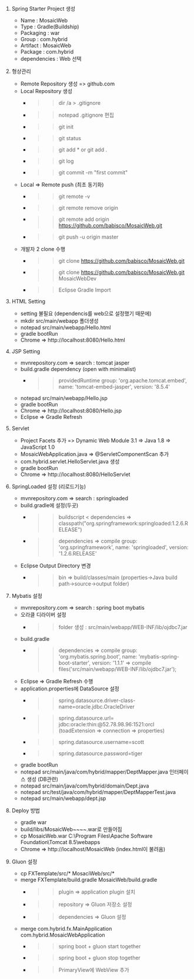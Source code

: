 1. Spring Starter Project 생성
	
	- Name : MosaicWeb
	- Type : Gradle(Buildship)
	- Packaging : war
	- Group : com.hybrid
	- Artifact : MosaicWeb
	- Package : com.hybrid
	- dependencies : Web 선택

2. 형상관리 

	- Remote Repository 생성 => github.com
	- Local Repository 생성
		- >> dir /a > .gitignore
		- >> notepad .gitignore 편집
		- >> git init
		- >> git status
		- >> git add * or git add .
		- >> git log
		- >> git commit -m "first commit"
	- Local => Remote push (최초 동기화)
		- >> git remote -v
		- >> git remote remove origin
		- >> git remote add origin https://github.com/babisco/MosaicWeb.git
		- >> git push -u origin master 
	- 개발자 2 clone 수행
		- >> git clone https://github.com/babisco/MosaicWeb.git
		- >> git clone https://github.com/babisco/MosaicWeb.git MosaicWebDev
		- >> Eclipse Gradle Import

3. HTML Setting
	
	- setting 불필요 (dependencis를 web으로 설정했기 때문에)
	- mkdir src/main/webapp 폴더생성
	- notepad src/main/webapp/Hello.html
	- gradle bootRun
	- Chrome => http://localhost:8080/Hello.html

4. JSP Setting
	
	- mvnrepository.com => search : tomcat jasper
	- build.gradle dependency (open with minimalist)
		- >> providedRuntime group: 'org.apache.tomcat.embed', name: 'tomcat-embed-jasper', version: '8.5.4' 
	- notepad src/main/webapp/Hello.jsp
	- gradle bootRun
	- Chrome => http://localhost:8080/Hello.jsp
	- Eclipse => Gradle Refresh

5. Servlet

	- Project Facets 추가
		=> Dynamic Web Module 3.1 
		=> Java 1.8
		=> JavaScript 1.0
	- MosaicWebApplication.java => @ServletComponentScan 추가
	- com.hybrid.servlet.HelloServlet.java 생성
	- gradle bootRun
	- Chrome => http://localhost:8080/HelloServlet
	
6. SpringLoaded 설정 (리로드기능)
	
	- mvnrepository.com => search : springloaded
	- build.gradle에 설정(두곳)
		- >> buildscript < dependencies => classpath("org.springframework:springloaded:1.2.6.RELEASE")
		- >> dependencies => compile group: 'org.springframework', name: 'springloaded', version: '1.2.6.RELEASE'
	- Eclipse Output Directory 변경
		- >> bin => build/classes/main
		(properties->Java build path->source->output folder)

7. Mybatis 설정

	- mvnrepository.com => search : spring boot mybatis
	- 오라클 디라이버 설정 
		- >> folder 생성 : src/main/webapp/WEB-INF/lib/ojdbc7.jar
	- build.gradle 
		- >> dependencies => compile group: 'org.mybatis.spring.boot', name: 'mybatis-spring-boot-starter', version: '1.1.1'
						  => compile files('src/main/webapp/WEB-INF/lib/ojdbc7.jar'); 
	- Eclipse => Gradle Refresh 수행
	- application.properties에 DataSource 설정
		- >> spring.datasource.driver-class-name=oracle.jdbc.OracleDriver
		- >> spring.datasource.url= jdbc:oracle:thin:@52.78.98.96:1521:orcl 
			 (toadExtension => connection => properties)
		- >> spring.datasource.username=scott
		- >> spring.datasource.password=tiger
	- gradle bootRun 
	- notepad src/main/java/com/hybrid/mapper/DeptMapper.java 인터페이스 생성 (DB관련)
	- notepad src/main/java/com/hybrid/domain/Dept.java 
	- notepad src/test/java/com/hybrid/mapper/DeptMapperTest.java
	- notepad src/main/webapp/dept.jsp
	
8. Deploy 방법
	
	- gradle war
	- build/libs/MosaicWeb~~~~.war로 만들어짐
	- cp MosaicWeb.war C:\Program Files\Apache Software Foundation\Tomcat 8.5\webapps
	- Chrome => http://localhost/MosaicWeb (index.html이 불려옴)
	
9. Gluon 설정

	- cp FXTemplate/src/* MosaciWeb/src/*
	- merge FXTemplate/build.gradle MosaicWeb/build.gradle
		- >> plugin => application plugin 설치
		- >> repository => Gluon 저장소 설정
		- >> dependencies => Gluon 설정
	- merge com.hybrid.fx.MainApplication com.hybrid.MosaicWebApplication
		- >> spring boot + gluon start together
		- >> spring boot + gluon stop together
		- >> PrimaryView에 WebView 추가

